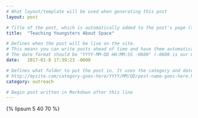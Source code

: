 ```yaml
---
# What layout/template will be used when generating this post
layout: post

# Title of the post, which is automatically added to the post's page (so is the date)
title:  "Teaching Youngsters About Space"

# Defines when the post will be live on the site.
# This means you can write posts ahead of time and have them automatically show up at a desired time).
# The date format should be "YYYY-MM-DD HH:MM:SS -0600" (-0600 is our CST).
date:   2017-01-8 17:39:23 -0600

# Defines what folder to put the post in. It uses the category and date to organize the posts.
# http://mysite.com/category-goes-here/YYYY/MM/DD/post-name-goes-here.html
category: outreach

# Begin post written in Markdown after this line
---
```


{% lipsum 5 40 70 %}